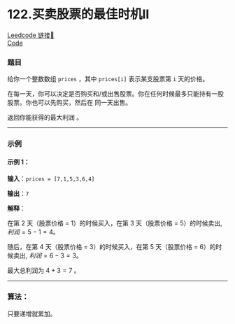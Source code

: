 # 122.买卖股票的最佳时机II

[Leedcode 链接🔗](https://leetcode.cn/problems/best-time-to-buy-and-sell-stock-ii/description/)  
[Code](https://github.com/alstondu/lc/blob/main/122/122.cpp)

### 题目

给你一个整数数组 ```prices``` ，其中 ```prices[i]``` 表示某支股票第 ```i``` 天的价格。

在每一天，你可以决定是否购买和/或出售股票。你在任何时候最多只能持有一股股票。你也可以先购买，然后在 同一天出售。

返回你能获得的最大利润 。

---

### 示例
#### 示例 1：

**输入**：```prices = [7,1,5,3,6,4]```

**输出**：```7```

**解释**：
	
在第 2 天（股票价格 = 1）的时候买入，在第 3 天（股票价格 = 5）的时候卖出, $利润 = 5 - 1 = 4$。

随后，在第 4 天（股票价格 = 3）的时候买入，在第 5 天（股票价格 = 6）的时候卖出, $利润 = 6 - 3 = 3$。

最大总利润为 $4 + 3 = 7$ 。

---

### 算法：  

只要递增就累加。